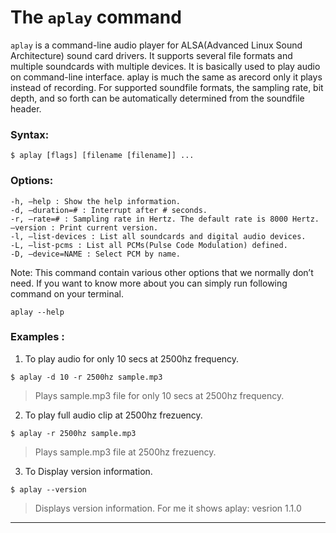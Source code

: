 # The `aplay` command

`aplay` is a command-line audio player for ALSA(Advanced Linux Sound Architecture) sound card drivers. It supports several file formats and multiple soundcards with multiple devices. It is basically used to play audio on command-line interface. aplay is much the same as arecord only it plays instead of recording. For supported soundfile formats, the sampling rate, bit depth, and so forth can be automatically determined from the soundfile header.

### Syntax:
```
$ aplay [flags] [filename [filename]] ... 
```
### Options:
```
-h, –help : Show the help information.
-d, –duration=# : Interrupt after # seconds.
-r, –rate=# : Sampling rate in Hertz. The default rate is 8000 Hertz.
–version : Print current version.
-l, –list-devices : List all soundcards and digital audio devices.
-L, –list-pcms : List all PCMs(Pulse Code Modulation) defined.
-D, –device=NAME : Select PCM by name.
```
Note: This command contain various other options that we normally don’t need. If you want to know more about you can simply run following command on your terminal.
```
aplay --help
```
### Examples :

1. To play audio for only 10 secs at 2500hz frequency.
```
$ aplay -d 10 -r 2500hz sample.mp3
```
>Plays sample.mp3 file for only 10 secs at 2500hz frequency.

2. To play full audio clip at 2500hz frezuency.

```
$ aplay -r 2500hz sample.mp3
```

> Plays sample.mp3 file at 2500hz frezuency.


3. To Display version information.

```
$ aplay --version
```

> Displays version information. For me it shows aplay: vesrion 1.1.0

---
